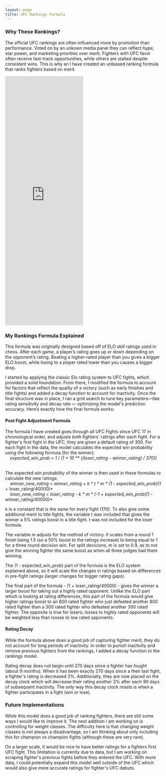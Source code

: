 ```yaml
---
layout: page
title: UFC Rankings Formula
---
```


### Why These Rankings?

The official UFC rankings are often influenced more by promotion than performance. Voted on by an unkown media panel they can reflect hype, star power, and marketing priorities over merit. Fighters with UFC favor often receive fast-track opportunities, while others are stalled despite consistent wins. This is why an I have created an unbiased ranking formula that ranks fighters based on merit.


<iframe 
  src="https://yourname.shinyapps.io/your-app-name/](https://ryanoconnell.shinyapps.io/rankings/" 
  width="50%" 
  height="800" 
  style="border:none;">
</iframe>

### My Rankings Formula Explained

This formula was originally designed based off of ELO skill ratings used in chess. After each game, a player’s rating goes up or down depending on the opponent’s rating. Beating a higher-rated player than you gives a bigger ELO boost, while losing to a player rated lower than you causes a bigger drop. 

I started by applying the classic Elo rating system to UFC fights, which provided a solid foundation. From there, I modified the formula to account for factors that reflect the quality of a victory (such as early finishes and title fights) and added a decay function to account for inactivity. Once the final structure was in place, I ran a grid search to tune key parameters—like rating sensitivity and decay rate — optimizing the model's prediction accuracy. Here’s exactly how the final formula works:

#### Post Fight Adjustment Formula

The formula I have created goes through all UFC Fights since UFC 17 in chronological order, and adjusts both fighters' ratings after each fight. For a fighter's first fight in the UFC, they are given a default rating of 300. For each fight in the data, the model calculates the expected win probability using the following formula (for the winner): &nbsp;<br>
&nbsp;&nbsp;&nbsp;&nbsp;*expected_win_prob = 1 / (1 + 10 ** ((loser_rating - winner_rating) / 370))* &nbsp;<br>
&nbsp;<br>

The expected win probability of the winner is then used in these formulas to calculate the new ratings: &nbsp;<br>
&nbsp;&nbsp;&nbsp;&nbsp;*winner_new_rating = winner_rating + k * t * m * (1 - expected_win_prob)*(1 + loser_rating/40000)* &nbsp;<br>
&nbsp;&nbsp;&nbsp;&nbsp;*loser_new_rating = loser_rating - k * m * (-1 + expected_win_prob)*(1 - winner_rating/40000)* &nbsp;<br>

k is a constant that is the same for every fight (170). To also give some additional merit to title fights, the variable t was included that gives the winner a 5% ratings boost in a title fight. t was not included for the loser formula.

The variable m adjusts for the method of victory. It scales from a round 1 finish being 1.5 (so a 50% boost to the ratings increase) to being equal to 1 for a three round decision win. For split decicions, m is set to 0.9, as to not give the winning fighter the same boost as when all three judges had them winning.

The (1 - expected_win_prob) part of the formula is the ELO system explained above, so it will scale the changes in ratings based on differences in pre-fight ratings (larger changes for bigger rating gaps).

The final part of the formula - (1 + loser_rating/40000) - gives the winner a larger boost for taking out a highly rated opponent. Unlike the ELO part which is looking at rating differences, this part of the formula would give higher ratings boost to an 800 rated fighter who just defeated another 800 rated fighter than a 300 rated fighter who defeated another 300 rated fighter. The opposite is true for losers; losses to highly rated opponents will be weighted less than losses to low rated opponents.

#### Rating Decay

While the formula above does a good job of capturing fighter merit, they do not account for long periods of inactivity. In order to punish inactivity and remove previous fighters from the rankings, I added a decay function to the rankings model. 

Rating decay does not begin until 270 days since a fighter has fought (about 9 months). When it has been exactly 270 days since a their last fight, a fighter's rating is decreased 3%. Additionally, they are now placed on the decay clock which will decrease their rating another 3% after each 90 days of subsequent inactivity. The only way this decay clock resets is when a fighter participates in a fight (win or lose).


### Future Implementations

While this model does a good job of ranking fighters, there are still some ways I would like to improve it. The next addition I am working on is controlling for weight classes. The difficulty here is that changing weight classes is not always a disadvantage, so I am thinking about only including this for champion vs champion fights (although these are very rare).

On a larger scale, it would be nice to have better ratings for a fighters first UFC fight. This limitation is currently due to data, but I am working on scraping fighter's previous fights before they entered the UFC. With more data, I could potentially expand this model well outside of the UFC which would also give more accurate ratings for fighter's UFC debuts.



